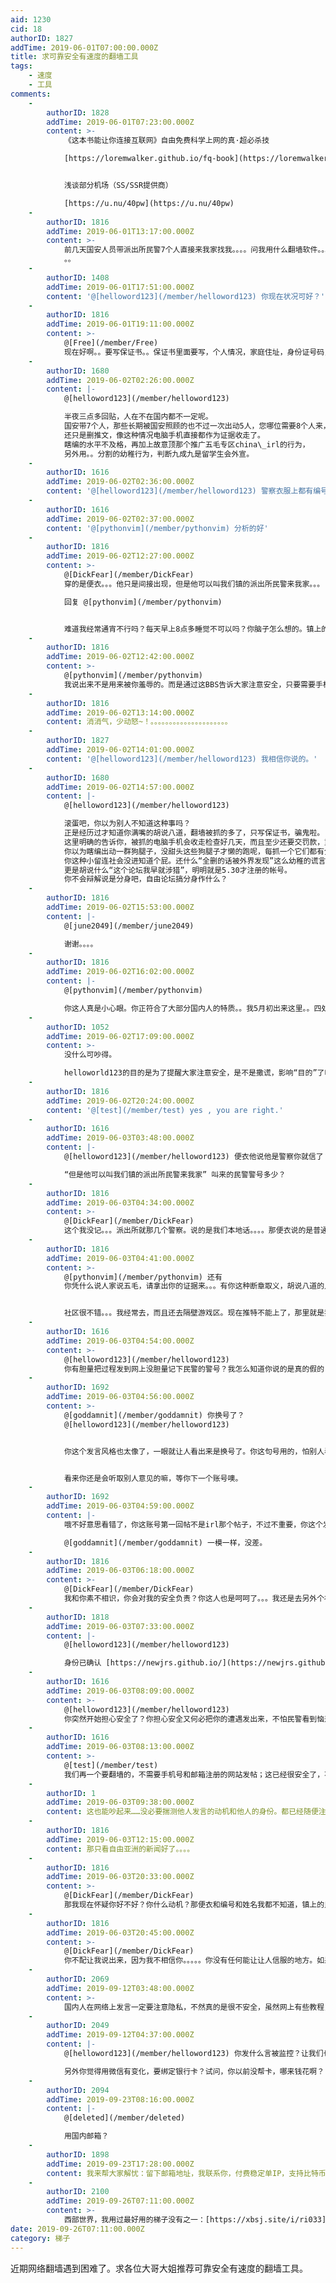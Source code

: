 ```yaml
---
aid: 1230
cid: 18
authorID: 1827
addTime: 2019-06-01T07:00:00.000Z
title: 求可靠安全有速度的翻墙工具
tags:
    - 速度
    - 工具
comments:
    -
        authorID: 1828
        addTime: 2019-06-01T07:23:00.000Z
        content: >-
            《这本书能让你连接互联网》自由免费科学上网的真·超必杀技  

            [https://loremwalker.github.io/fq-book](https://loremwalker.github.io/fq-book)


            浅谈部分机场（SS/SSR提供商）  

            [https://u.nu/40pw](https://u.nu/40pw)
    -
        authorID: 1816
        addTime: 2019-06-01T13:17:00.000Z
        content: >-
            前几天国安人员带派出所民警7个人直接来我家找我。。。。问我用什么翻墙软件。。。我直接答了。。还对这软件拍了一次照片。叫我把推特上的推文删了。还问我发了什么。。。我说我忘记我发了什么了什么了。。然后他自己在我电脑上找那推文。。。找了好久没找到，就叫我一个一个的删。。。我看他搜索六四，坦克人，chimerica
            。。
    -
        authorID: 1408
        addTime: 2019-06-01T17:51:00.000Z
        content: '@[helloword123](/member/helloword123) 你现在状况可好？'
    -
        authorID: 1816
        addTime: 2019-06-01T19:11:00.000Z
        content: >-
            @[Free](/member/Free)
            现在好啊。。要写保证书。。保证书里面要写，个人情况，家庭住址，身份证号码，推特账号和密码，因为发布对XX不良信息xxxxxxx。。。。。然后交给国安了。。那账号就停在那了。
    -
        authorID: 1680
        addTime: 2019-06-02T02:26:00.000Z
        content: |-
            @[helloword123](/member/helloword123)

            半夜三点多回贴，人在不在国内都不一定呢。  
            国安带7个人，那些长期被国安照顾的也不过一次出动5人，您哪位需要8个人来，  
            还只是删推文，像这种情况电脑手机直接都作为证据收走了。  
            瞎编的水平不及格，再加上故意顶那个推广五毛专区china\_irl的行为，  
            另外用。。分割的幼稚行为，判断九成九是留学生会外宣。
    -
        authorID: 1616
        addTime: 2019-06-02T02:36:00.000Z
        content: '@[helloword123](/member/helloword123) 警察衣服上都有编号的，找你的编号都是啥？'
    -
        authorID: 1616
        addTime: 2019-06-02T02:37:00.000Z
        content: '@[pythonvim](/member/pythonvim) 分析的好'
    -
        authorID: 1816
        addTime: 2019-06-02T12:27:00.000Z
        content: >-
            @[DickFear](/member/DickFear)
            穿的是便衣。。。他只是间接出现，但是他可以叫我们镇的派出所民警来我家。。。  

            回复 @[pythonvim](/member/pythonvim)


            难道我经常通宵不行吗？每天早上8点多睡觉不可以吗？你脑子怎么想的。镇上的派出所档案里面存有我的保证书了。。。。你真是个智障！他们刚开始说只删推文就行了。。。全删的话被外界发现。这个论坛我早就涉猎，你看看我发的帖子再做判断。。你的好多判断都是错误的，你思维已经固化了，只会按正常逻辑来推理！国安接收到的任务就是删除推文。。其他的事情他也不想管。。今天早上用微信买东西，也有一丝变化了。。要绑定银行卡，不然不能付款和收款。。金源就这样被断了。！
    -
        authorID: 1816
        addTime: 2019-06-02T12:42:00.000Z
        content: >-
            @[pythonvim](/member/pythonvim)
            我说出来不是用来被你羞辱的。而是通过这BBS告诉大家注意安全，只要需要手机号码验证的地方都不要用手机验证。。。我说得那么详细，说明有过此事。。你不信说明你脑子里根本没站在别人的角度看问题，只是站在自己的角度看问题，侧面说明你这人是个自私的人。
    -
        authorID: 1816
        addTime: 2019-06-02T13:14:00.000Z
        content: 消消气，少动怒~！。。。。。。。。。。。。。。。。。。。。。
    -
        authorID: 1827
        addTime: 2019-06-02T14:01:00.000Z
        content: '@[helloword123](/member/helloword123) 我相信你说的。'
    -
        authorID: 1680
        addTime: 2019-06-02T14:57:00.000Z
        content: |-
            @[helloword123](/member/helloword123)

            滚蛋吧，你以为别人不知道这种事吗？  
            正是经历过才知道你满嘴的胡说八道，翻墙被抓的多了，只写保证书，骗鬼啦。  
            这里明确的告诉你，被抓的电脑手机会收走检查好几天，而且至少还要交罚款，重的还会被拘留。  
            你以为瞎编出动一群狗腿子，没甜头这些狗腿子才懒的跑呢，每抓一个它们都有分成。  
            你这种小留连社会没进知道个屁。还什么“全删的话被外界发现”这么幼稚的谎言能骗谁。  
            更是胡说什么“这个论坛我早就涉猎”，明明就是5.30才注册的帐号。  
            你不会辩解说是分身吧，自由论坛搞分身作什么？
    -
        authorID: 1816
        addTime: 2019-06-02T15:53:00.000Z
        content: |-
            @[june2049](/member/june2049)

            谢谢。。。。
    -
        authorID: 1816
        addTime: 2019-06-02T16:02:00.000Z
        content: |-
            @[pythonvim](/member/pythonvim)

            你这人真是小心眼。你正符合了大部分国内人的特质。。我5月初出来这里。。四处为这bbs宣传，推特不能上了才跑这里来注册。
    -
        authorID: 1052
        addTime: 2019-06-02T17:09:00.000Z
        content: >-
            没什么可吵得。  

            helloworld123的目的是为了提醒大家注意安全，是不是撒谎，影响“目的”了吗？所以纠结这个没意思，绳子越收越紧大家又不是没感觉，提醒注意安全多正常啊。
    -
        authorID: 1816
        addTime: 2019-06-02T20:24:00.000Z
        content: '@[test](/member/test) yes , you are right.'
    -
        authorID: 1616
        addTime: 2019-06-03T03:48:00.000Z
        content: |-
            @[helloword123](/member/helloword123) 便衣他说他是警察你就信了？

            “但是他可以叫我们镇的派出所民警来我家” 叫来的民警警号多少？
    -
        authorID: 1816
        addTime: 2019-06-03T04:34:00.000Z
        content: >-
            @[DickFear](/member/DickFear)
            这个我没记。。。派出所就那几个警察。说的是我们本地话。。。。那便衣说的是普通话，不会说本地话（我猜是县地市级派下来的，我听说过一个县最多2个国安人员，因为我晚上用手机号码验证推特登录，他们第二天天快黑了才找到我）。。。身体语言都很干练。和镇上的吊儿郎当的民警不一样。。我第一次跑派出所写保证书的时候，他们在玩游戏，无视我的存在，随便几口附和。。。教我写的人只有他一边玩一边说。其他民警都不怎么懂如何写。好了，就回复到这了，再回复也无意义。。我说的这么仔细只表明有过这回事。。我不需要对质疑我的人再回复，也不想受到二次伤害。只有自己心里才清楚，而你们只是看客。。
    -
        authorID: 1816
        addTime: 2019-06-03T04:41:00.000Z
        content: >-
            @[pythonvim](/member/pythonvim) 还有
            你凭什么说人家说五毛，请拿出你的证据来。。。有你这种断章取义，胡说八道的人存在真是不幸。[https://www.reddit.com/r/China\_irl/](https://www.reddit.com/r/China_irl/)


            社区很不错。。。我经常去，而且还去隔壁游戏区。现在推特不能上了，那里就是我获得新闻信息第一手资源。而你，什么都不是，只是个会恶意中伤，胡造非为别人的小人。
    -
        authorID: 1616
        addTime: 2019-06-03T04:54:00.000Z
        content: >-
            @[helloword123](/member/helloword123)
            你有胆量把过程发到网上没胆量记下民警的警号？我怎么知道你说的是真的假的？这里又不是知乎分享你刚编的故事？明天去派出所问问哪几个民警的警号还有找你的人叫什么名字，信息越多越详细越好。
    -
        authorID: 1692
        addTime: 2019-06-03T04:56:00.000Z
        content: >-
            @[goddamnit](/member/goddamnit) 你换号了？
            @[helloword123](/member/helloword123)


            你这个发言风格也太像了，一眼就让人看出来是换号了。你这句号用的，怕别人看不出来这两账号是同一个人吗？你这个号第一回帖还是给irl那个帖子顶帖，看来是采取了我给你换号顶帖的建议啊。不错不错，就是下次注意换一个发言方式，可以去学习一下S1著名RPG大师“长风难度”，他每个账号都预设一个发言风格，采取换不同口癖、符号习惯可以让别人觉得不是同一个人。


            看来你还是会听取别人意见的嘛，等你下一个账号噢。
    -
        authorID: 1692
        addTime: 2019-06-03T04:59:00.000Z
        content: |-
            哦不好意思看错了，你这账号第一回帖不是irl那个帖子，不过不重要，你这个发言风格跟

            @[goddamnit](/member/goddamnit) 一模一样，没差。
    -
        authorID: 1816
        addTime: 2019-06-03T06:18:00.000Z
        content: >-
            @[DickFear](/member/DickFear)
            我和你素不相识，你会对我的安全负责？你这人也是呵呵了。。。我还是去另外个社区静静的耍好了，这里的人真让人失望。还是草榴区好。
    -
        authorID: 1818
        addTime: 2019-06-03T07:33:00.000Z
        content: |-
            @[helloword123](/member/helloword123)

            身份已确认 [https://newjrs.github.io/](https://newjrs.github.io/)
    -
        authorID: 1616
        addTime: 2019-06-03T08:09:00.000Z
        content: >-
            @[helloword123](/member/helloword123)
            你突然开始担心安全了？你担心安全又何必把你的遭遇发出来，不怕民警看到恼羞成怒么？你只想传播恐惧不想传播事实？尤其不想暴露对付你的民警身份？
    -
        authorID: 1616
        addTime: 2019-06-03T08:13:00.000Z
        content: >-
            @[test](/member/test)
            我们再一个要翻墙的，不需要手机号和邮箱注册的网站发帖；这已经很安全了，不需要人提醒；他的发言细节模模糊糊，这样只有一个效果就是大肆制造恐怖而已。他在电影院大声喊着火了，你们慌不慌，假如有人刨根问底哪里着火了，最后发现根本没着火，然后你说这是为了你们安全考虑，万一着火了呢？
    -
        authorID: 1
        addTime: 2019-06-03T09:38:00.000Z
        content: 这也能吵起来……没必要揣测他人发言的动机和他人的身份。都已经随便注册了，只看言论，不必纠结身份。
    -
        authorID: 1816
        addTime: 2019-06-03T12:15:00.000Z
        content: 那只看自由亚洲的新闻好了。。。。
    -
        authorID: 1816
        addTime: 2019-06-03T20:33:00.000Z
        content: >-
            @[DickFear](/member/DickFear)
            那我现在怀疑你好不好？你什么动机？那便衣和编号和姓名我都不知道，镇上的民警来来去去都是那几个人。。。。是你人有问题。我没必要说出来再让你来羞辱我。
    -
        authorID: 1816
        addTime: 2019-06-03T20:45:00.000Z
        content: >-
            @[DickFear](/member/DickFear)
            你不配让我说出来，因为我不相信你。。。。。你没有任何能让让人信服的地方。如果要我说民警编号，我也找值得让我信任的人-才说。动动脑子：在一个公共社交平台上说出来，那不是在我的伤口上撒盐吗？你的智商太低！这也让我吸收了一个教训。
    -
        authorID: 2069
        addTime: 2019-09-12T03:48:00.000Z
        content: >-
            国内人在网络上发言一定要注意隐私，不然真的是很不安全，虽然网上有些教程，但是都深不可测，不明觉厉，小弟不才，掌握一些这方面的知识，想了解的，可以留言
    -
        authorID: 2049
        addTime: 2019-09-12T04:37:00.000Z
        content: |-
            @[helloword123](/member/helloword123) 你发什么言被监控？让我们也避免下？

            另外你觉得用微信有变化，要绑定银行卡？试问，你以前没帮卡，哪来钱花啊？
    -
        authorID: 2094
        addTime: 2019-09-23T08:16:00.000Z
        content: |-
            @[deleted](/member/deleted)

            用国内邮箱？
    -
        authorID: 1898
        addTime: 2019-09-23T17:28:00.000Z
        content: 我来帮大家解忧：留下邮箱地址，我联系你，付费稳定单IP，支持比特币等加密货币，完全匿名交易
    -
        authorID: 2100
        addTime: 2019-09-26T07:11:00.000Z
        content: >-
            西部世界，我用过最好用的梯子没有之一：[https://xbsj.site/i/ri033](https://xbsj.site/i/ri033)
date: 2019-09-26T07:11:00.000Z
category: 梯子
---
```


近期网络翻墙遇到困难了。求各位大哥大姐推荐可靠安全有速度的翻墙工具。
